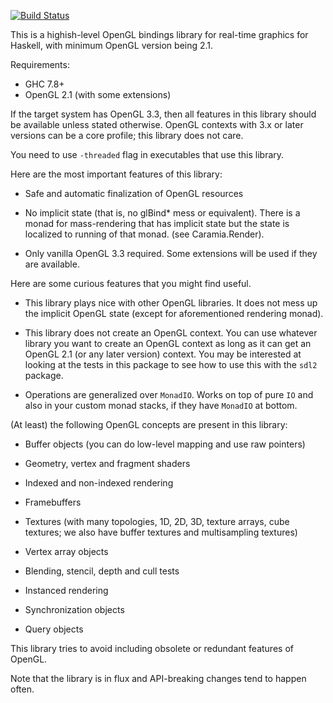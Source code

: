 [![Build Status](https://travis-ci.org/Noeda/caramia.svg?branch=master)](https://travis-ci.org/Noeda/caramia)

This is a highish-level OpenGL bindings library for real-time graphics for
Haskell, with minimum OpenGL version being 2.1.

Requirements:

  * GHC 7.8+
  * OpenGL 2.1 (with some extensions)

If the target system has OpenGL 3.3, then all features in this library should
be available unless stated otherwise. OpenGL contexts with 3.x or later
versions can be a core profile; this library does not care.

You need to use `-threaded` flag in executables that use this library.

Here are the most important features of this library:

  * Safe and automatic finalization of OpenGL resources

  * No implicit state (that is, no glBind* mess or equivalent). There is a
    monad for mass-rendering that has implicit state but the state is localized
    to running of that monad. (see Caramia.Render).

  * Only vanilla OpenGL 3.3 required. Some extensions will be used if they are
    available.

Here are some curious features that you might find useful.

  * This library plays nice with other OpenGL libraries. It does not mess up
    the implicit OpenGL state (except for aforementioned rendering monad).

  * This library does not create an OpenGL context. You can use whatever
    library you want to create an OpenGL context as long as it can get an
    OpenGL 2.1 (or any later version) context. You may be interested at looking
    at the tests in this package to see how to use this with the `sdl2`
    package.

  * Operations are generalized over `MonadIO`. Works on top of pure `IO` and
    also in your custom monad stacks, if they have `MonadIO` at bottom.

(At least) the following OpenGL concepts are present in this library:

  * Buffer objects (you can do low-level mapping and use raw pointers)

  * Geometry, vertex and fragment shaders

  * Indexed and non-indexed rendering

  * Framebuffers

  * Textures (with many topologies, 1D, 2D, 3D, texture arrays, cube textures;
    we also have buffer textures and multisampling textures)

  * Vertex array objects

  * Blending, stencil, depth and cull tests

  * Instanced rendering

  * Synchronization objects

  * Query objects

This library tries to avoid including obsolete or redundant features of OpenGL.

Note that the library is in flux and API-breaking changes tend to happen
often.

